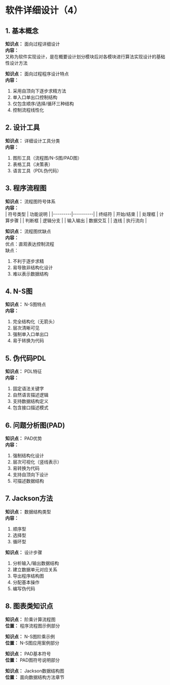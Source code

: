 # 软件详细设计（4）

## 1. 基本概念
**知识点：** 面向过程详细设计  
**内容：**  
又称为软件实现设计，是在概要设计划分模块后对各模块进行算法实现设计的基础性设计方法

**知识点：** 面向过程程序设计特点  
**内容：**  
1. 采用自顶向下逐步求精方法
2. 单入口单出口控制结构
3. 仅包含顺序/选择/循环三种结构
4. 控制流程线性化

## 2. 设计工具
**知识点：** 详细设计工具分类  
**内容：**  
1. 图形工具（流程图/N-S图/PAD图）
2. 表格工具（决策表）
3. 语言工具（PDL伪代码）

## 3. 程序流程图
**知识点：** 流程图符号体系  
**内容：**  
| 符号类型 | 功能说明 |
|---------|----------|
| 终结符 | 开始/结束 |
| 处理框 | 计算步骤 |
| 判断框 | 逻辑分支 |
| 输入输出 | 数据交互 |
| 连线 | 执行流向 |

**知识点：** 流程图优缺点  
**内容：**  
优点：直观表达控制流程  
缺点：  
1. 不利于逐步求精  
2. 易导致非结构化设计  
3. 难以表示数据结构  

## 4. N-S图
**知识点：** N-S图特点  
**内容：**  
1. 完全结构化（无箭头）
2. 层次清晰可见
3. 强制单入口单出口
4. 易于转换为代码

## 5. 伪代码PDL
**知识点：** PDL特征  
**内容：**  
1. 固定语法关键字
2. 自然语言描述逻辑
3. 支持数据结构定义
4. 包含接口描述模式

## 6. 问题分析图(PAD)
**知识点：** PAD优势  
**内容：**  
1. 强制结构化设计
2. 层次可视化（竖线表示）
3. 易转换为代码
4. 支持自顶向下设计
5. 可描述数据结构

## 7. Jackson方法
**知识点：** 数据结构类型  
**内容：**  
1. 顺序型
2. 选择型
3. 循环型

**知识点：** 设计步骤  
1. 分析输入/输出数据结构
2. 建立数据单元对应关系
3. 导出程序结构图
4. 分配基本操作
5. 编写伪代码

## 8. 图表类知识点
**知识点：** 阶乘计算流程图  
**位置：** 程序流程图示例部分

**知识点：** N-S图阶乘示例  
**位置：** N-S图应用案例部分

**知识点：** PAD基本符号  
**位置：** PAD图符号说明部分

**知识点：** Jackson数据结构图  
**位置：** 面向数据结构方法章节
